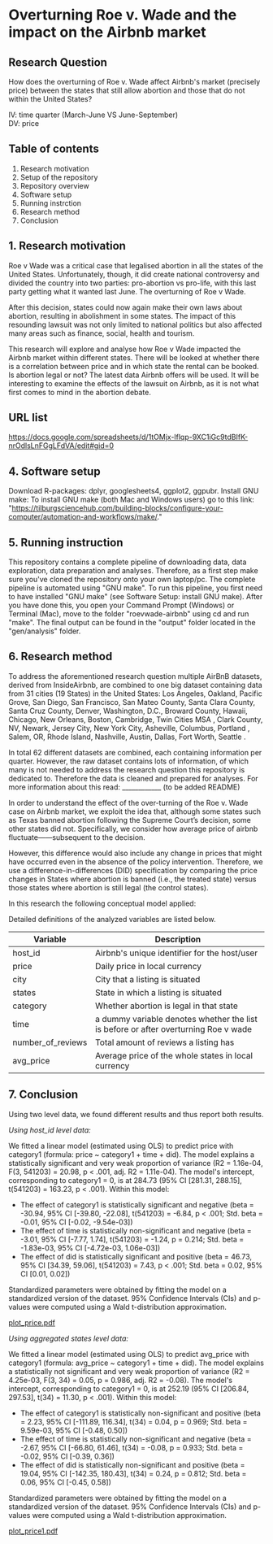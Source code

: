 # Overturning Roe v. Wade and the impact on the Airbnb market

## Research Question
How does the overturning of Roe v. Wade affect Airbnb's market (precisely price) between the states that still allow abortion and those that do not within the United States?

IV: time quarter (March-June VS June-September)  
DV: price


## Table of contents 
1. Research motivation
2. Setup of the repository
3. Repository overview
4. Software setup
5. Running instrction
6. Research method
7. Conclusion


## 1. Research motivation 
Roe v Wade was a critical case that legalised abortion in all the states of the United States. Unfortunately, though, it did create national controversy and divided the country into two parties: pro-abortion vs pro-life, with this last party getting what it wanted last June. The overturning of Roe v Wade. 

After this decision, states could now again make their own laws about abortion, resulting in abolishment in some states. The impact of this resounding lawsuit was not only limited to national politics but also affected many areas such as finance, social, health and tourism. 

This research will explore and analyse how Roe v Wade impacted the Airbnb market within different states. There will be looked at whether there is a correlation between price and in which state the rental can be booked. Is abortion legal or not? The latest data Airbnb offers will be used. It will be interesting to examine the effects of the lawsuit on Airbnb, as it is not what first comes to mind in the abortion debate.  

## URL list 
https://docs.google.com/spreadsheets/d/1tOMjx-lflqp-9XC1iGc9tdBIfK-nrOdlsLnFGgLFdVA/edit#gid=0



## 4. Software setup

Download R-packages: dplyr, googlesheets4, ggplot2, ggpubr.
Install GNU make: To install GNU make (both Mac and Windows users) go to this link: "https://tilburgsciencehub.com/building-blocks/configure-your-computer/automation-and-workflows/make/."


## 5. Running instruction 
This repository contains a complete pipeline of downloading data, data exploration, data preparation and analyses. Therefore, as a first step make sure you've cloned the repository onto your own laptop/pc. The complete pipeline is automated using "GNU make". To run this pipeline, you first need to have installed "GNU make" (see Software Setup: install GNU make). After you have done this, you open your Command Prompt (Windows) or Terminal (Mac), move to the folder "roevwade-airbnb" using cd and run "make". The final output can be found in the "output" folder located in the "gen/analysis" folder.


## 6. Research method
To address the aforementioned research question multiple AirBnB datasets, derived from InsideAirbnb, are combined to one big dataset containing data from 31 cities (19 States) in the United States: Los Angeles, Oakland, Pacific Grove, San Diego, San Francisco, San Mateo County, Santa Clara County, Santa Cruz County, Denver, Washington, D.C., Broward County, Hawaii, Chicago, New Orleans, Boston, Cambridge, Twin Cities MSA , Clark County, NV, Newark, Jersey City, New York City, Asheville, Columbus, Portland , Salem, OR, Rhode Island, Nashville, Austin, Dallas, Fort Worth, Seattle .

In total 62 different datasets are combined, each containing information per quarter.
However, the raw dataset contains lots of information, of which many is not needed to address the research question this repository is dedicated to. Therefore the data is cleaned and prepared for analyses. For more information about this read: ____________ (to be added README) 

In order to understand the effect of the over-turning of the Roe v. Wade case on Airbnb market, we exploit the idea that, although some states such as Texas banned abortion following the Supreme Court’s decision,  some other states did not. Specifically, we consider how average price of airbnb fluctuate——subsequent to the decision. 

However, this difference would also include any change in prices that might have occurred even in the absence of the policy intervention. Therefore, we use a difference-in-differences (DID) specification by comparing the price changes in States where abortion is banned (i.e., the treated state) versus those  states where abortion is still legal (the control states). 

In this research the following conceptual model applied:


Detailed definitions of the analyzed variables are listed below.

|Variable                        |Description                                 |
|--------------------------------|--------------------------------------------|
|host_id                         |Airbnb's unique identifier for the host/user|
|price                           |Daily price in local currency               |
|city                            |City that a listing is situated             |
|states                          |State in which a listing is situated        |
|category                        |Whether abortion is legal in that state     |
|time                            |a dummy variable denotes whether the list is before or after overturning Roe v wade|
|number_of_reviews               |Total amount of reviews a listing has       |
|avg_price                       |Average price of the whole states in local currency|

## 7. Conclusion 

Using two level data, we found different results and thus report both results. 

*Using host_id level data:*

We fitted a linear model (estimated using OLS) to predict price with category1 (formula:
price ~ category1 + time + did). The model explains a statistically significant and very
weak proportion of variance (R2 = 1.16e-04, F(3, 541203) = 20.98, p < .001, adj. R2 =
1.11e-04). The model's intercept, corresponding to category1 = 0, is at 284.73 (95% CI
[281.31, 288.15], t(541203) = 163.23, p < .001). Within this model:

  - The effect of category1 is statistically significant and negative (beta = -30.94, 95% CI
[-39.80, -22.08], t(541203) = -6.84, p < .001; Std. beta = -0.01, 95% CI [-0.02,
-9.54e-03])
  - The effect of time is statistically non-significant and negative (beta = -3.01, 95% CI
[-7.77, 1.74], t(541203) = -1.24, p = 0.214; Std. beta = -1.83e-03, 95% CI [-4.72e-03,
1.06e-03])
  - The effect of did is statistically significant and positive (beta = 46.73, 95% CI [34.39,
59.06], t(541203) = 7.43, p < .001; Std. beta = 0.02, 95% CI [0.01, 0.02])

Standardized parameters were obtained by fitting the model on a standardized version of the
dataset. 95% Confidence Intervals (CIs) and p-values were computed using a Wald
t-distribution approximation.

[plot_price.pdf](https://github.com/course-dprep/roevwade-airbnb/files/9792799/plot_price.pdf)


*Using aggregated states level data:*

We fitted a linear model (estimated using OLS) to predict avg_price with category1
(formula: avg_price ~ category1 + time + did). The model explains a statistically not
significant and very weak proportion of variance (R2 = 4.25e-03, F(3, 34) = 0.05, p =
0.986, adj. R2 = -0.08). The model's intercept, corresponding to category1 = 0, is at
252.19 (95% CI [206.84, 297.53], t(34) = 11.30, p < .001). Within this model:

  - The effect of category1 is statistically non-significant and positive (beta = 2.23, 95%
CI [-111.89, 116.34], t(34) = 0.04, p = 0.969; Std. beta = 9.59e-03, 95% CI [-0.48, 0.50])
  - The effect of time is statistically non-significant and negative (beta = -2.67, 95% CI
[-66.80, 61.46], t(34) = -0.08, p = 0.933; Std. beta = -0.02, 95% CI [-0.39, 0.36])
  - The effect of did is statistically non-significant and positive (beta = 19.04, 95% CI
[-142.35, 180.43], t(34) = 0.24, p = 0.812; Std. beta = 0.06, 95% CI [-0.45, 0.58])

Standardized parameters were obtained by fitting the model on a standardized version of the
dataset. 95% Confidence Intervals (CIs) and p-values were computed using a Wald
t-distribution approximation.

[plot_price1.pdf](https://github.com/course-dprep/roevwade-airbnb/files/9792800/plot_price1.pdf)

